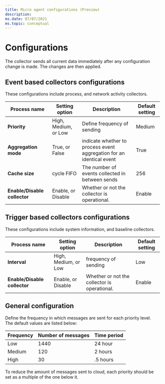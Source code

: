 ```yaml
---
title: Micro agent configurations (Preview)
description: 
ms.date: 07/07/2021
ms.topic: conceptual
---
```


# Configurations

The collector sends all current data immediately after any configuration change is made. The changes are then applied.

## Event based collectors configurations 

These configurations include process, and network activity collectors.

| Process name | Setting option | Description | Default setting |
| -- | -- | -- | -- |
| **Priority** | High, Medium, or Low | Define frequency of sending | Medium |
| **Aggregation mode** | True, or False | indicate whether to process event aggregation for an identical event  | True |
| **Cache size** | cycle FIFO | The number of events collected in between sends | 256 |
| **Enable/Disable collector** | Enable, or Disable | Whether or not the collector is operational. | Enable |

## Trigger based collectors configurations 

These configurations include system information, and baseline collectors.

| Process name | Setting option | Description | Default setting |
| -- | -- | -- | -- |
| **Interval** | High, Medium, or Low | frequency of sending | Low |
 **Enable/Disable collector** | Enable, or Disable | Whether or not the collector is operational. | Enable |

## General configuration 

Define the frequency in which messages are sent for each priority level. The default values are listed below:

| Frequency | Number of messages | Time period |
| -- | -- | -- |
| Low | 1440 | 24 hour |
| Medium | 120 | 2 hours |
| High | 30 | .5 hours |

To reduce the amount of messages sent to cloud, each priority should be set as a multiple of the one below it. 